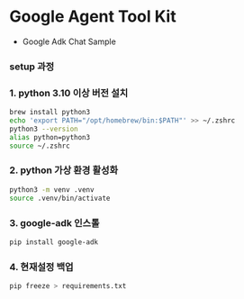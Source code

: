 # Google Agent Tool Kit
 - Google Adk Chat Sample

### setup 과정

### 1. python 3.10 이상 버전 설치 
```bash
brew install python3
echo 'export PATH="/opt/homebrew/bin:$PATH"' >> ~/.zshrc
python3 --version
alias python=python3
source ~/.zshrc
```

### 2. python 가상 환경 활성화
```bash 
python3 -m venv .venv
source .venv/bin/activate
```

### 3. google-adk 인스톨 
```bash
pip install google-adk
```

### 4. 현재설정 백업 
```bash
pip freeze > requirements.txt
```
